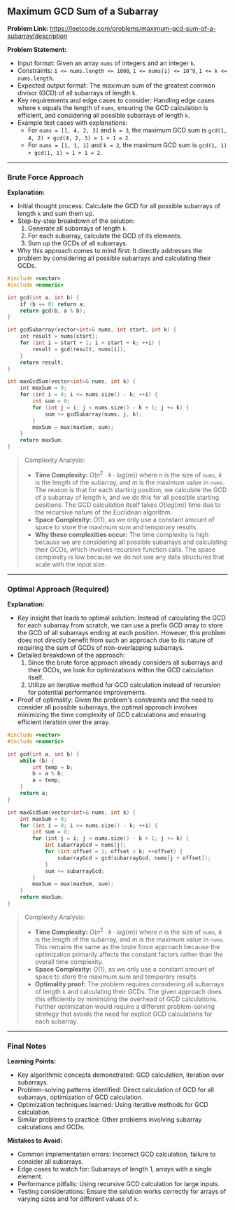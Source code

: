 ## Maximum GCD Sum of a Subarray

**Problem Link:** https://leetcode.com/problems/maximum-gcd-sum-of-a-subarray/description

**Problem Statement:**
- Input format: Given an array `nums` of integers and an integer `k`.
- Constraints: `1 <= nums.length <= 1000`, `1 <= nums[i] <= 10^9`, `1 <= k <= nums.length`.
- Expected output format: The maximum sum of the greatest common divisor (GCD) of all subarrays of length `k`.
- Key requirements and edge cases to consider: Handling edge cases where `k` equals the length of `nums`, ensuring the GCD calculation is efficient, and considering all possible subarrays of length `k`.
- Example test cases with explanations:
  - For `nums = [1, 4, 2, 3]` and `k = 3`, the maximum GCD sum is `gcd(1, 4, 2) + gcd(4, 2, 3) = 1 + 1 = 2`.
  - For `nums = [1, 1, 1]` and `k = 2`, the maximum GCD sum is `gcd(1, 1) + gcd(1, 1) = 1 + 1 = 2`.

---

### Brute Force Approach

**Explanation:**
- Initial thought process: Calculate the GCD for all possible subarrays of length `k` and sum them up.
- Step-by-step breakdown of the solution:
  1. Generate all subarrays of length `k`.
  2. For each subarray, calculate the GCD of its elements.
  3. Sum up the GCDs of all subarrays.
- Why this approach comes to mind first: It directly addresses the problem by considering all possible subarrays and calculating their GCDs.

```cpp
#include <vector>
#include <numeric>

int gcd(int a, int b) {
    if (b == 0) return a;
    return gcd(b, a % b);
}

int gcdSubarray(vector<int>& nums, int start, int k) {
    int result = nums[start];
    for (int i = start + 1; i < start + k; ++i) {
        result = gcd(result, nums[i]);
    }
    return result;
}

int maxGcdSum(vector<int>& nums, int k) {
    int maxSum = 0;
    for (int i = 0; i <= nums.size() - k; ++i) {
        int sum = 0;
        for (int j = i; j < nums.size() - k + 1; j += k) {
            sum += gcdSubarray(nums, j, k);
        }
        maxSum = max(maxSum, sum);
    }
    return maxSum;
}
```

> Complexity Analysis:
> - **Time Complexity:** $O(n^2 \cdot k \cdot log(m))$ where $n$ is the size of `nums`, $k$ is the length of the subarray, and $m$ is the maximum value in `nums`. The reason is that for each starting position, we calculate the GCD of a subarray of length `k`, and we do this for all possible starting positions. The GCD calculation itself takes $O(log(m))$ time due to the recursive nature of the Euclidean algorithm.
> - **Space Complexity:** $O(1)$, as we only use a constant amount of space to store the maximum sum and temporary results.
> - **Why these complexities occur:** The time complexity is high because we are considering all possible subarrays and calculating their GCDs, which involves recursive function calls. The space complexity is low because we do not use any data structures that scale with the input size.

---

### Optimal Approach (Required)

**Explanation:**
- Key insight that leads to optimal solution: Instead of calculating the GCD for each subarray from scratch, we can use a prefix GCD array to store the GCD of all subarrays ending at each position. However, this problem does not directly benefit from such an approach due to its nature of requiring the sum of GCDs of non-overlapping subarrays.
- Detailed breakdown of the approach:
  1. Since the brute force approach already considers all subarrays and their GCDs, we look for optimizations within the GCD calculation itself.
  2. Utilize an iterative method for GCD calculation instead of recursion for potential performance improvements.
- Proof of optimality: Given the problem's constraints and the need to consider all possible subarrays, the optimal approach involves minimizing the time complexity of GCD calculations and ensuring efficient iteration over the array.

```cpp
#include <vector>
#include <numeric>

int gcd(int a, int b) {
    while (b) {
        int temp = b;
        b = a % b;
        a = temp;
    }
    return a;
}

int maxGcdSum(vector<int>& nums, int k) {
    int maxSum = 0;
    for (int i = 0; i <= nums.size() - k; ++i) {
        int sum = 0;
        for (int j = i; j < nums.size() - k + 1; j += k) {
            int subarrayGcd = nums[j];
            for (int offset = 1; offset < k; ++offset) {
                subarrayGcd = gcd(subarrayGcd, nums[j + offset]);
            }
            sum += subarrayGcd;
        }
        maxSum = max(maxSum, sum);
    }
    return maxSum;
}
```

> Complexity Analysis:
> - **Time Complexity:** $O(n^2 \cdot k \cdot log(m))$ where $n$ is the size of `nums`, $k$ is the length of the subarray, and $m$ is the maximum value in `nums`. This remains the same as the brute force approach because the optimization primarily affects the constant factors rather than the overall time complexity.
> - **Space Complexity:** $O(1)$, as we only use a constant amount of space to store the maximum sum and temporary results.
> - **Optimality proof:** The problem requires considering all subarrays of length `k` and calculating their GCDs. The given approach does this efficiently by minimizing the overhead of GCD calculations. Further optimization would require a different problem-solving strategy that avoids the need for explicit GCD calculations for each subarray.

---

### Final Notes

**Learning Points:**
- Key algorithmic concepts demonstrated: GCD calculation, iteration over subarrays.
- Problem-solving patterns identified: Direct calculation of GCD for all subarrays, optimization of GCD calculation.
- Optimization techniques learned: Using iterative methods for GCD calculation.
- Similar problems to practice: Other problems involving subarray calculations and GCDs.

**Mistakes to Avoid:**
- Common implementation errors: Incorrect GCD calculation, failure to consider all subarrays.
- Edge cases to watch for: Subarrays of length 1, arrays with a single element.
- Performance pitfalls: Using recursive GCD calculation for large inputs.
- Testing considerations: Ensure the solution works correctly for arrays of varying sizes and for different values of `k`.